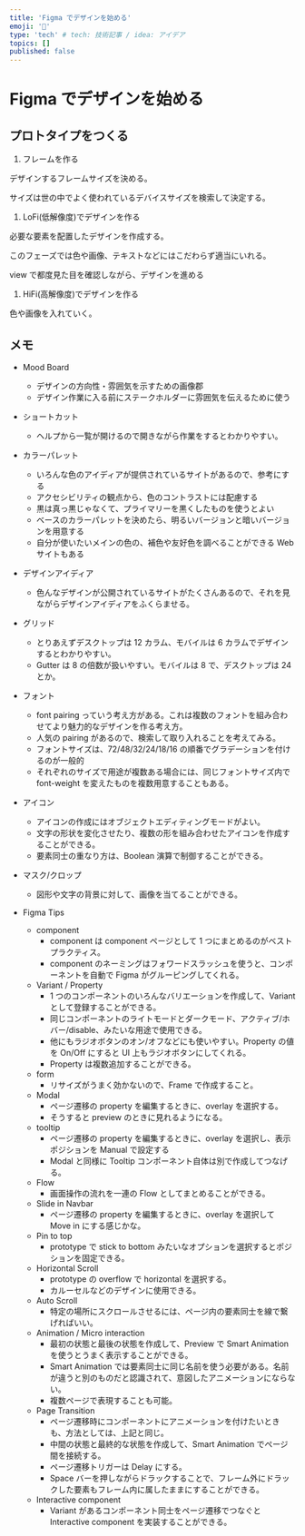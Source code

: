 ```yaml
---
title: 'Figma でデザインを始める'
emoji: '🐷'
type: 'tech' # tech: 技術記事 / idea: アイデア
topics: []
published: false
---
```


# Figma でデザインを始める

## プロトタイプをつくる

1. フレームを作る

デザインするフレームサイズを決める。

サイズは世の中でよく使われているデバイスサイズを検索して決定する。

1. LoFi(低解像度)でデザインを作る

必要な要素を配置したデザインを作成する。

このフェーズでは色や画像、テキストなどにはこだわらず適当にいれる。

view で都度見た目を確認しながら、デザインを進める

1. HiFi(高解像度)でデザインを作る

色や画像を入れていく。

## メモ

- Mood Board

  - デザインの方向性・雰囲気を示すための画像郡
  - デザイン作業に入る前にステークホルダーに雰囲気を伝えるために使う

- ショートカット

  - ヘルプから一覧が開けるので開きながら作業をするとわかりやすい。

- カラーパレット

  - いろんな色のアイディアが提供されているサイトがあるので、参考にする
  - アクセシビリティの観点から、色のコントラストには配慮する
  - 黒は真っ黒じゃなくて、プライマリーを黒くしたものを使うとよい
  - ベースのカラーパレットを決めたら、明るいバージョンと暗いバージョンを用意する
  - 自分が使いたいメインの色の、補色や友好色を調べることができる Web サイトもある

- デザインアイディア

  - 色んなデザインが公開されているサイトがたくさんあるので、それを見ながらデザインアイディアをふくらませる。

- グリッド

  - とりあえずデスクトップは 12 カラム、モバイルは 6 カラムでデザインするとわかりやすい。
  - Gutter は 8 の倍数が扱いやすい。モバイルは 8 で、デスクトップは 24 とか。

- フォント

  - font pairing っていう考え方がある。これは複数のフォントを組み合わせてより魅力的なデザインを作る考え方。
  - 人気の pairing があるので、検索して取り入れることを考えてみる。
  - フォントサイズは、72/48/32/24/18/16 の順番でグラデーションを付けるのが一般的
  - それぞれのサイズで用途が複数ある場合には、同じフォントサイズ内で font-weight を変えたものを複数用意することもある。

- アイコン

  - アイコンの作成にはオブジェクトエディティングモードがよい。
  - 文字の形状を変化させたり、複数の形を組み合わせたアイコンを作成することができる。
  - 要素同士の重なり方は、Boolean 演算で制御することができる。

- マスク/クロップ

  - 図形や文字の背景に対して、画像を当てることができる。

- Figma Tips
  - component
    - component は component ページとして 1 つにまとめるのがベストプラクティス。
    - component のネーミングはフォワードスラッシュを使うと、コンポーネントを自動で Figma がグルーピングしてくれる。
  - Variant / Property
    - 1 つのコンポーネントのいろんなバリエーションを作成して、Variant として登録することができる。
    - 同じコンポーネントのライトモードとダークモード、アクティブ/ホバー/disable、みたいな用途で使用できる。
    - 他にもラジオボタンのオン/オフなどにも使いやすい。Property の値を On/Off にすると UI 上もラジオボタンにしてくれる。
    - Property は複数追加することができる。
  - form
    - リサイズがうまく効かないので、Frame で作成すること。
  - Modal
    - ページ遷移の property を編集するときに、overlay を選択する。
    - そうすると preview のときに見れるようになる。
  - tooltip
    - ページ遷移の property を編集するときに、overlay を選択し、表示ポジションを Manual で設定する
    - Modal と同様に Tooltip コンポーネント自体は別で作成してつなげる。
  - Flow
    - 画面操作の流れを一連の Flow としてまとめることができる。
  - Slide in Navbar
    - ページ遷移の property を編集するときに、overlay を選択して Move in にする感じかな。
  - Pin to top
    - prototype で stick to bottom みたいなオプションを選択するとポジションを固定できる。
  - Horizontal Scroll
    - prototype の overflow で horizontal を選択する。
    - カルーセルなどのデザインに使用できる。
  - Auto Scroll
    - 特定の場所にスクロールさせるには、ページ内の要素同士を線で繋げればいい。
  - Animation / Micro interaction
    - 最初の状態と最後の状態を作成して、Preview で Smart Animation を使うとうまく表示することができる。
    - Smart Animation では要素同士に同じ名前を使う必要がある。名前が違うと別のものだと認識されて、意図したアニメーションにならない。
    - 複数ページで表現することも可能。
  - Page Transition
    - ページ遷移時にコンポーネントにアニメーションを付けたいときも、方法としては、上記と同じ。
    - 中間の状態と最終的な状態を作成して、Smart Animation でページ間を接続する。
    - ページ遷移トリガーは Delay にする。
    - Space バーを押しながらドラックすることで、フレーム外にドラックした要素もフレーム内に属したままにすることができる。
  - Interactive component
    - Variant があるコンポーネント同士をページ遷移でつなぐと Interactive component を実装することができる。
